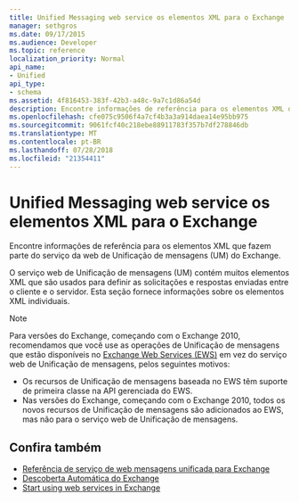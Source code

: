 ```yaml
---
title: Unified Messaging web service os elementos XML para o Exchange
manager: sethgros
ms.date: 09/17/2015
ms.audience: Developer
ms.topic: reference
localization_priority: Normal
api_name:
- Unified
api_type:
- schema
ms.assetid: 4f816453-383f-42b3-a48c-9a7c1d86a54d
description: Encontre informações de referência para os elementos XML que fazem parte do serviço da web de Unificação de mensagens (UM) do Exchange.
ms.openlocfilehash: cfe075c9506f4a7cf4b3a3a914daea14e95bb975
ms.sourcegitcommit: 9061fcf40c218ebe88911783f357b7df278846db
ms.translationtype: MT
ms.contentlocale: pt-BR
ms.lasthandoff: 07/28/2018
ms.locfileid: "21354411"
---
```

# <a name="unified-messaging-web-service-xml-elements-for-exchange"></a>Unified Messaging web service os elementos XML para o Exchange

Encontre informações de referência para os elementos XML que fazem parte do serviço da web de Unificação de mensagens (UM) do Exchange.
  
O serviço web de Unificação de mensagens (UM) contém muitos elementos XML que são usados para definir as solicitações e respostas enviadas entre o cliente e o servidor. Esta seção fornece informações sobre os elementos XML individuais.
  
> [!NOTE]
> Para versões do Exchange, começando com o Exchange 2010, recomendamos que você use as operações de Unificação de mensagens que estão disponíveis no [Exchange Web Services (EWS)](http://msdn.microsoft.com/library/60285497-0c4e-4e51-84e1-34dd6d89a5d8%28Office.15%29.aspx) em vez do serviço web de Unificação de mensagens, pelos seguintes motivos: 
> - Os recursos de Unificação de mensagens baseada no EWS têm suporte de primeira classe na API gerenciada do EWS. 
> - Nas versões do Exchange, começando com o Exchange 2010, todos os novos recursos de Unificação de mensagens são adicionados ao EWS, mas não para o serviço web de Unificação de mensagens. 
  
## <a name="see-also"></a>Confira também

- [Referência de serviço de web mensagens unificada para Exchange](unified-messaging-web-service-reference-for-exchange.md)
- [Descoberta Automática do Exchange](../exchange-web-services/autodiscover-for-exchange.md)
- [Start using web services in Exchange](../exchange-web-services/start-using-web-services-in-exchange.md)
    

